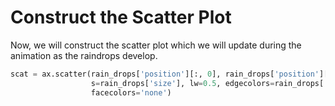 # Construct the Scatter Plot

Now, we will construct the scatter plot which we will update during the animation as the raindrops develop.

```python
scat = ax.scatter(rain_drops['position'][:, 0], rain_drops['position'][:, 1],
                  s=rain_drops['size'], lw=0.5, edgecolors=rain_drops['color'],
                  facecolors='none')
```
